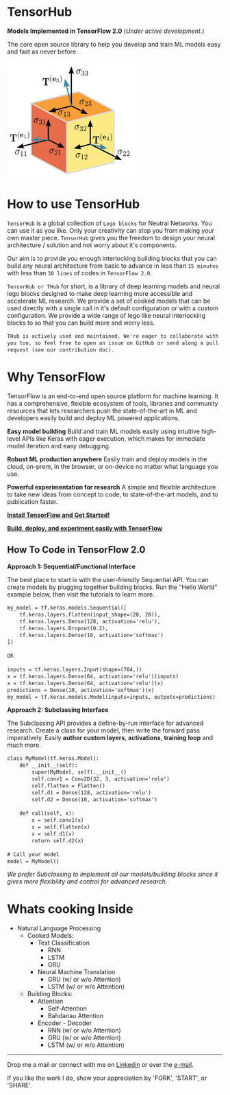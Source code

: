 # TensorHub
**Models Implemented in TensorFlow 2.0** (*Under active development.*)

The core open source library to help you develop and train ML models easy and fast as never before.

![TensorHub](__data__/header.png)

# How to use TensorHub

`TensorHub` is a global collection of `Lego blocks` for Neutral Networks. You can use it as you like. Only your creativity can stop you from making your own master piece. `TensorHub` gives you the freedom to design your neural architecture / solution and not worry about it's components.

Our aim is to provide you enough interlocking building blocks that you can build any neural architecture from basic to advance in less than `15 minutes` with less than `30 lines` of codes in `TensorFlow 2.0`.

`TensorHub or THub` for short, is a library of deep learning models and neural lego blocks designed to make deep learning more accessible and accelerate ML research. We provide a set of cooked models that can be used directly with a single call in it's default configuration or with a custom configuration. We provide a wide range of lego like neural interlocking blocks to so that you can build more and worry less.


```
THub is actively used and maintained. We're eager to collaborate with you too, so feel free to open an issue on GitHub or send along a pull request (see our contribution doc).
```

# Why TensorFlow
TensorFlow is an end-to-end open source platform for machine learning. It has a comprehensive, flexible ecosystem of tools, libraries and community resources that lets researchers push the state-of-the-art in ML and developers easily build and deploy ML powered applications.

**Easy model building**
Build and train ML models easily using intuitive high-level APIs like Keras with eager execution, which makes for immediate model iteration and easy debugging.

**Robust ML production anywhere**
Easily train and deploy models in the cloud, on-prem, in the browser, or on-device no matter what language you use.

**Powerful experimentation for research**
A simple and flexible architecture to take new ideas from concept to code, to state-of-the-art models, and to publication faster.

**[Install TensorFlow and Get Started!](https://www.tensorflow.org/install)**

**[Build, deploy, and experiment easily with TensorFlow](https://www.tensorflow.org/)**


## How To Code in TensorFlow 2.0

**Approach 1: Sequential/Functional Interface**

The best place to start is with the user-friendly Sequential API. You can create models by plugging together building blocks. Run the “Hello World” example below, then visit the tutorials to learn more.

```
my_model = tf.keras.models.Sequential([
    tf.keras.layers.Flatten(input_shape=(28, 28)),
    tf.keras.layers.Dense(128, activation='relu'),
    tf.keras.layers.Dropout(0.2),
    tf.keras.layers.Dense(10, activation='softmax')
])

OR

inputs = tf.keras.layers.Input(shape=(784,))
x = tf.keras.layers.Dense(64, activation='relu')(inputs)
x = tf.keras.layers.Dense(64, activation='relu')(x)
predictions = Dense(10, activation='softmax')(x)
my_model = tf.keras.models.Model(inputs=inputs, outputs=predictions)
```


**Approach 2: Subclassing Interface**

The Subclassing API provides a define-by-run interface for advanced research. Create a class for your model, then write the forward pass imperatively. Easily **author custom layers**, **activations**, **training loop** and much more.

```
class MyModel(tf.keras.Model):
    def __init__(self):
        super(MyModel, self).__init__()
        self.conv1 = Conv2D(32, 3, activation='relu')
        self.flatten = Flatten()
        self.d1 = Dense(128, activation='relu')
        self.d2 = Dense(10, activation='softmax')

    def call(self, x):
        x = self.conv1(x)
        x = self.flatten(x)
        x = self.d1(x)
        return self.d2(x)

# Call your model
model = MyModel()
```

*We prefer Subclassing to implement all our models/building blocks since it gives more flexibility and control for advanced research.*


# Whats cooking Inside

+ Natural Language Processing
    + Cooked Models:
        + Text Classification
            + RNN
            + LSTM
            + GRU
        + Neural Machine Translation
            + GRU (w/ or w/o Attention)
            + LSTM (w/ or w/o Attention)
    + Building Blocks:
        + Attention
            + Self-Attention
            + Bahdanau Attention
        + Encoder - Decoder
            + RNN (w/ or w/o Attention)
            + GRU (w/ or w/o Attention)
            + LSTM (w/ or w/o Attention)

- - - -

Drop me a mail or connect with me on [Linkedin](https://linkedin.com/in/kumar-nityan-suman/) or over the [e-mail](nityan.suman@gmail.com).

If you like the work I do, show your appreciation by 'FORK', 'START', or 'SHARE'.